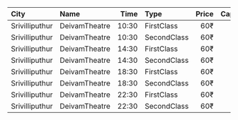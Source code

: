 | City           | Name          |  Time | Type        | Price | Capacity | Booked |
| :------------- | :------------ | ----: | :---------- | ----: | -------: | -----: |
| Srivilliputhur | DeivamTheatre | 10:30 | FirstClass  |   60₹ |      254 |      0 |
| Srivilliputhur | DeivamTheatre | 10:30 | SecondClass |   60₹ |      234 |    234 |
| Srivilliputhur | DeivamTheatre | 14:30 | FirstClass  |   60₹ |      254 |      0 |
| Srivilliputhur | DeivamTheatre | 14:30 | SecondClass |   60₹ |      234 |    234 |
| Srivilliputhur | DeivamTheatre | 18:30 | FirstClass  |   60₹ |      254 |      0 |
| Srivilliputhur | DeivamTheatre | 18:30 | SecondClass |   60₹ |      234 |    234 |
| Srivilliputhur | DeivamTheatre | 22:30 | FirstClass  |   60₹ |      254 |      0 |
| Srivilliputhur | DeivamTheatre | 22:30 | SecondClass |   60₹ |      234 |    234 |